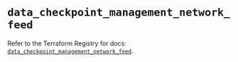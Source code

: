 # `data_checkpoint_management_network_feed`

Refer to the Terraform Registry for docs: [`data_checkpoint_management_network_feed`](https://registry.terraform.io/providers/checkpointsw/checkpoint/2.11.0/docs/data-sources/management_network_feed).
